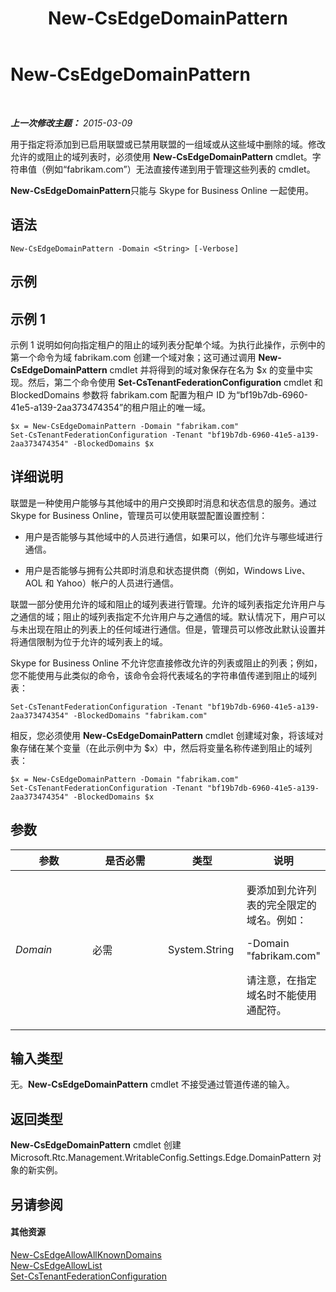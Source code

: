 ﻿---
title: New-CsEdgeDomainPattern
TOCTitle: New-CsEdgeDomainPattern
ms:assetid: 653bc148-c22b-4ad4-afdd-17aaeaa299d2
ms:mtpsurl: https://technet.microsoft.com/zh-cn/library/JJ994040(v=OCS.15)
ms:contentKeyID: 52061043
ms.date: 05/19/2016
mtps_version: v=OCS.15
ms.translationtype: HT
---

# New-CsEdgeDomainPattern

 

_**上一次修改主题：** 2015-03-09_

用于指定将添加到已启用联盟或已禁用联盟的一组域或从这些域中删除的域。修改允许的或阻止的域列表时，必须使用 **New-CsEdgeDomainPattern** cmdlet。字符串值（例如“fabrikam.com”）无法直接传递到用于管理这些列表的 cmdlet。

**New-CsEdgeDomainPattern**只能与 Skype for Business Online 一起使用。

## 语法

    New-CsEdgeDomainPattern -Domain <String> [-Verbose]

## 示例

## 示例 1

示例 1 说明如何向指定租户的阻止的域列表分配单个域。为执行此操作，示例中的第一个命令为域 fabrikam.com 创建一个域对象；这可通过调用 **New-CsEdgeDomainPattern** cmdlet 并将得到的域对象保存在名为 $x 的变量中实现。然后，第二个命令使用 **Set-CsTenantFederationConfiguration** cmdlet 和 BlockedDomains 参数将 fabrikam.com 配置为租户 ID 为“bf19b7db-6960-41e5-a139-2aa373474354”的租户阻止的唯一域。

    $x = New-CsEdgeDomainPattern -Domain "fabrikam.com"
    Set-CsTenantFederationConfiguration -Tenant "bf19b7db-6960-41e5-a139-2aa373474354" -BlockedDomains $x

## 详细说明

联盟是一种使用户能够与其他域中的用户交换即时消息和状态信息的服务。通过 Skype for Business Online，管理员可以使用联盟配置设置控制：

  - 用户是否能够与其他域中的人员进行通信，如果可以，他们允许与哪些域进行通信。

  - 用户是否能够与拥有公共即时消息和状态提供商（例如，Windows Live、AOL 和 Yahoo）帐户的人员进行通信。

联盟一部分使用允许的域和阻止的域列表进行管理。允许的域列表指定允许用户与之通信的域；阻止的域列表指定不允许用户与之通信的域。默认情况下，用户可以与未出现在阻止的列表上的任何域进行通信。但是，管理员可以修改此默认设置并将通信限制为位于允许的域列表上的域。

Skype for Business Online 不允许您直接修改允许的列表或阻止的列表；例如，您不能使用与此类似的命令，该命令会将代表域名的字符串值传递到阻止的域列表：

    Set-CsTenantFederationConfiguration -Tenant "bf19b7db-6960-41e5-a139-2aa373474354" -BlockedDomains "fabrikam.com"

相反，您必须使用 **New-CsEdgeDomainPattern** cmdlet 创建域对象，将该域对象存储在某个变量（在此示例中为 $x）中，然后将变量名称传递到阻止的域列表：

    $x = New-CsEdgeDomainPattern -Domain "fabrikam.com"
    Set-CsTenantFederationConfiguration -Tenant "bf19b7db-6960-41e5-a139-2aa373474354" -BlockedDomains $x

## 参数


<table>
<colgroup>
<col style="width: 25%" />
<col style="width: 25%" />
<col style="width: 25%" />
<col style="width: 25%" />
</colgroup>
<thead>
<tr class="header">
<th>参数</th>
<th>是否必需</th>
<th>类型</th>
<th>说明</th>
</tr>
</thead>
<tbody>
<tr class="odd">
<td><p><em>Domain</em></p></td>
<td><p>必需</p></td>
<td><p>System.String</p></td>
<td><p>要添加到允许列表的完全限定的域名。例如：</p>
<p>-Domain &quot;fabrikam.com&quot;</p>
<p>请注意，在指定域名时不能使用通配符。</p></td>
</tr>
</tbody>
</table>


## 输入类型

无。**New-CsEdgeDomainPattern** cmdlet 不接受通过管道传递的输入。

## 返回类型

**New-CsEdgeDomainPattern** cmdlet 创建 Microsoft.Rtc.Management.WritableConfig.Settings.Edge.DomainPattern 对象的新实例。

## 另请参阅

#### 其他资源

[New-CsEdgeAllowAllKnownDomains](new-csedgeallowallknowndomains.md)  
[New-CsEdgeAllowList](new-csedgeallowlist.md)  
[Set-CsTenantFederationConfiguration](set-cstenantfederationconfiguration.md)

